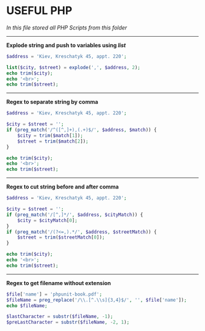 USEFUL PHP
==========

*In this file stored all PHP Scripts from this folder*

***

**Explode string and push to variables using _list_**

```php
$address = 'Kiev, Kreschatyk 45, appt. 220';

list($city, $street) = explode(',', $address, 2);
echo trim($city);
echo '<br>';
echo trim($street);
```

***

**Regex to separate string by comma**

```php
$address = 'Kiev, Kreschatyk 45, appt. 220';

$city = $street = '';
if (preg_match('/^([^,]+),(.+)$/', $address, $match)) {
    $city = trim($match[1]);
    $street = trim($match[2]);
}

echo trim($city);
echo '<br>';
echo trim($street);
```

***

**Regex to cut string before and after comma**

```php
$address = 'Kiev, Kreschatyk 45, appt. 220';

$city = $street = '';
if (preg_match('/[^,]*/', $address, $cityMatch)) {
    $city = $cityMatch[0];
}
if (preg_match('/(?<=,).*/', $address, $streetMatch)) {
    $street = trim($streetMatch[0]);
}

echo trim($city);
echo '<br>';
echo trim($street);
```

***

**Regex to get filename without extension**

```php
$file['name'] = 'phpunit-book.pdf';
$fileName = preg_replace('/\\.[^.\\s]{3,4}$/', '', $file['name']);
echo $fileName;

$lastCharacter = substr($fileName, -1);
$preLastCharacter = substr($fileName, -2, 1);
```
